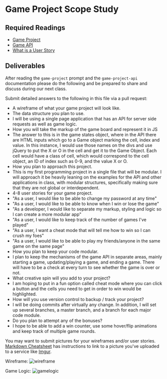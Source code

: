 # Game Project Scope Study

## Required Readings

-   [Game Project](https://github.com/ga-wdi-boston/game-project)
-   [Game API](https://github.com/ga-wdi-boston/game-project-api)
-   [What is a User Story](https://www.mountaingoatsoftware.com/agile/user-stories)

## Deliverables

After reading the `game-project` prompt and the `game-project-api` documentation
please do the following and be prepared to share and discuss during our next
class.

Submit detailed answers to the following in this file via a pull request:

-   A wireframe of what your game project will look like.
-   The data structure you plan to use.
  - I will be using a single page application that has an API for server side requests as well as game logic.
-   How you will take the markup of the game board and represent it in JS
  - The answer to this is in the game states object, where in the API there are HTML inputs which go to a Game object marking the cell, index and value.  In this instance, I would use those names on the divs and use jQuery to put the X or O in the cell and get it to the Game Object.  Each cell would have a class of cell, which would correspond to the cell object, an ID of index such as 0-9, and the value X or O.
-   How you plan to approach this project.
  - This is my first programming project in a single file that will be modular.  I will approach it be heavily leaning on the examples for the API and other applications in class, with modular structures, specifically making sure that they are not global or interdependent.
-   4-8 user stories for your game project.
  - "As a user, I would like to be able to change my password at any time"
  - "As a user, I would like to be able to know when I win or lose the game"
  - "As a developer, I would like to separate my markup, styling and logic so I can create a more modular app"
  - "As a user, I would like to keep track of the number of games I've played"
  - "As a user, I want a cheat mode that will tell me how to win so I can crush my foes"
  - "As a user, I would like to be able to play my friends/anyone in the same game on the same page"
-   How you plan to keep your code modular.
  - I plan to keep the mechanisms of the game API in separate areas, mainly starting a game, updating/playing a game, and ending a game.  There will have to be a check at every turn to see whether the game is over or not.
-   What creative spin will you add to your project?
  - I am hoping to put in a fun option called cheat mode where you can click a button and the cells you need to get in order to win would be highlighted.
-   How will you use version control to backup / track your project?
  - I will be doing commits after virtually any change.  In addition, I will set up several branches, a master branch, and a branch for each major code module.
-   Do you plan to attempt any of the bonuses?
  - I hope to be able to add a win counter, use some hover/flip animations and keep track of multiple game rounds.

You may want to submit pictures for your wireframes and/or user stories.
[Markdown Cheatsheet](https://github.com/adam-p/markdown-here/wiki/Markdown-Cheatsheet)
has instructions to link to a picture you've uploaded to a service like [Imgur](http://imgur.com/).

Wireframe: ![wireframe](http://imgur.com/vfEc5af)

Game Logic: ![gamelogic](http://imgur.com/NGiAYz8)
